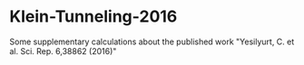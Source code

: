 # Klein-Tunneling-2016
Some supplementary calculations about the published work "Yesilyurt, C. et al. Sci. Rep. 6,38862 (2016)"
